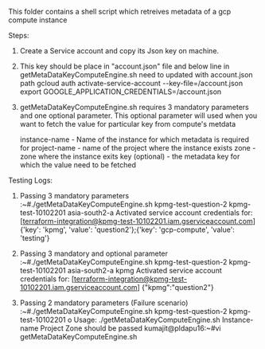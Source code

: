 This folder contains a shell script which retreives metadata of a gcp compute instance

Steps:

1. Create a Service account and copy its Json key on machine.
2. This key should be place in "account.json" file and below line in getMetaDataKeyComputeEngine.sh need to updated with account.json path
      gcloud auth activate-service-account --key-file=<path>/account.json
      export GOOGLE_APPLICATION_CREDENTIALS=<path>/account.json
4. getMetaDataKeyComputeEngine.sh requires 3 mandatory parameters and one optional parameter. This optional parameter will used when you want to fetch the value for particular key from compute's metdata

    instance-name  - Name of the instance for which metadata is required for
    project-name   - name of the project where the instance exists
    zone           - zone where the instance exits
    key (optional) - the metadata key for which the value need to be fetched
    
Testing Logs:
    
1. Passing 3 mandatory parameters
    :~#./getMetaDataKeyComputeEngine.sh kpmg-test-question-2 kpmg-test-10102201 asia-south2-a
      Activated service account credentials for: [terraform-integration@kpmg-test-10102201.iam.gserviceaccount.com]
      {'key': 'kpmg', 'value': 'question2'};{'key': 'gcp-compute', 'value': 'testing'}
    
2. Passing 3 mandatory and optional parameter
    :~#./getMetaDataKeyComputeEngine.sh kpmg-test-question-2 kpmg-test-10102201 asia-south2-a kpmg
      Activated service account credentials for: [terraform-integration@kpmg-test-10102201.iam.gserviceaccount.com]
      {"kpmg":"question2"}
    
3. Passing 2 mandatory parameters (Failure scenario)
    :~#./getMetaDataKeyComputeEngine.sh kpmg-test-question-2 kpmg-test-10102201
      o Usage: ./getMetaDataKeyComputeEngine.sh Instance-name Project Zone should be passed
      kumajit@pldapu16:~#vi getMetaDataKeyComputeEngine.sh
